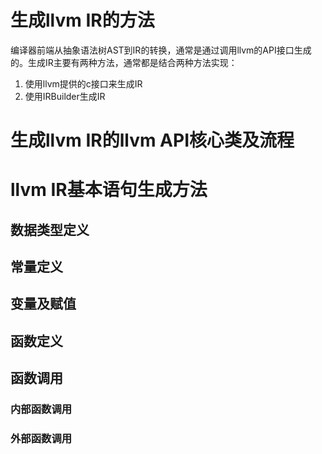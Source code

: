 
# 生成llvm IR的方法
编译器前端从抽象语法树AST到IR的转换，通常是通过调用llvm的API接口生成的。生成IR主要有两种方法，通常都是结合两种方法实现：

1. 使用llvm提供的c接口来生成IR
2. 使用IRBuilder生成IR

# 生成llvm IR的llvm API核心类及流程



# llvm IR基本语句生成方法

## 数据类型定义




## 常量定义

## 变量及赋值

## 函数定义

## 函数调用

### 内部函数调用

### 外部函数调用
